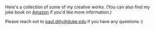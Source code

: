 Here's a collection of some of my creative works. (You can also find my joke book on [Amazon](https://www.amazon.com/Jokes-Puns-Other-Silly-Things/dp/B0CNMYJK1T) if you'd like more information.)

Please reach out to paul.dilly@duke.edu if you have any questions :)
